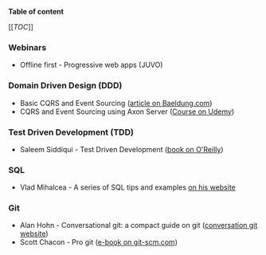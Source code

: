 **Table of content**

[[_TOC_]]

### Webinars

* Offline first - Progressive web apps (JUVO)

### Domain Driven Design (DDD)

* Basic CQRS and Event Sourcing ([article on Baeldung.com]())
* CQRS and Event Sourcing using Axon Server ([Course on Udemy]())

### Test Driven Development (TDD)

* Saleem Siddiqui - Test Driven Development ([book on O'Reilly](https://learning.oreilly.com/library/view/learning-test-driven-development/9781098106461/?utm_medium=email&utm_source=topic+optin&utm_campaign=awareness&utm_content=20220212+prog+nl&mkt_tok=MTA3LUZNUy0wNzAAAAGCjCM6gNkSFwbp8R7XWC03L2inLbaHMzO_lM-txo5fDbcyQ-8vRUNYehNM0Dmuj9pE4dAxqviKgqGl0BAqblnR9d6eUB4tKKvjDZ7vPZChevX3gfT_))

### SQL

* Vlad Mihalcea - A series of SQL tips and examples [on his website](https://vladmihalcea.com/tutorials/sql/)

### Git

* Alan Hohn - Conversational git: a compact guide on git ([conversation git website](http://blog.anvard.org/conversational-git/))
* Scott Chacon - Pro git ([e-book on git-scm.com](http://git-scm.com/book/en/v2))
